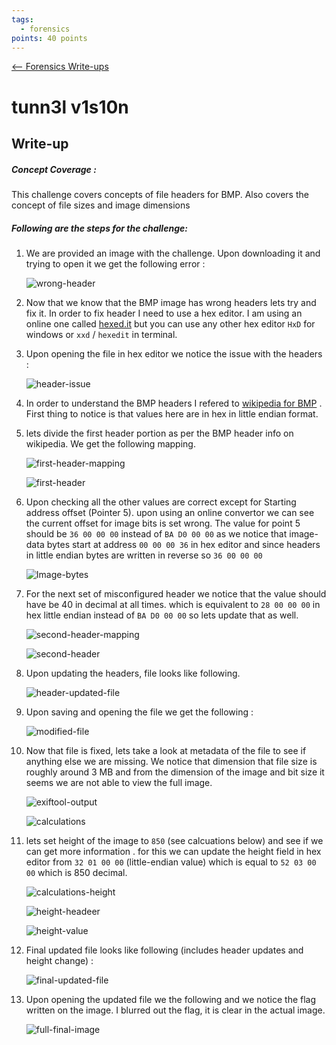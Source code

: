 ```yaml
---
tags:
  - forensics
points: 40 points
---
```


[<-- Forensics Write-ups](../writeup-list.md)

# tunn3l v1s10n

## Write-up
##### Concept Coverage :
This challenge covers concepts of file headers for BMP. Also covers the concept of file sizes and image dimensions 

##### Following are the steps for the challenge: 
1. We are provided an image with the challenge. Upon downloading it and trying to open it we get the following error : 
    
    ![wrong-header](./assets/wrong-header.png)
    
2. Now that we know that the BMP image has wrong headers lets try and fix it. In order to fix header I need to use a hex editor. I am using an online one called [hexed.it](https://hexed.it/) but you can use any other hex editor `HxD` for windows or `xxd` / `hexedit` in terminal.
   
3. Upon opening the file in hex editor we notice the issue with the headers :
    
    ![header-issue](./assets/header-issue.png)
    
4. In order to understand the BMP headers I refered to [wikipedia for BMP](https://en.wikipedia.org/wiki/BMP_file_format) . First thing to notice is that values here are in hex in little endian format.
   
5. lets divide the first header portion as per the BMP header info on wikipedia. We get the following mapping.
    
    ![first-header-mapping](./assets/first-header-mapping.png)
    
    ![first-header](./assets/first-header.png)
    
6. Upon checking all the other values are correct except for Starting address offset (Pointer 5). upon using an online convertor we can see the current offset for image bits is set wrong. The value for point 5 should be `36 00 00 00` instead of `BA D0 00 00` as we notice that image-data bytes start at address `00 00 00 36` in hex editor and since headers in little endian bytes are written in reverse so `36 00 00 00`
    
    ![Image-bytes](./assets/image-data.png)
    
7. For the next set of misconfigured header we notice that the value should have be 40 in decimal at all times. which is equivalent to `28 00 00 00` in hex little endian instead of `BA D0 00 00` so lets update that  as well. 
    
    ![second-header-mapping](./assets/second-header-mapping.png)
    
    ![second-header](./assets/second-header.png)
    
8. Upon updating the headers, file looks like following. 
    
    ![header-updated-file](./assets/header-updated-file.png)
    
9. Upon saving and opening the file we get the following :
    
    ![modified-file](./assets/modified-file.png)
    
10. Now that file is fixed, lets take a look at metadata of the file to see if anything else we are missing. We notice that dimension that file size is roughly around 3 MB and from the dimension of the image and bit size it seems we are not able to view the full image.
    
    ![exiftool-output](./assets/exiftool-output.png)
    
    ![calculations](./assets/calculations.png)
    
11. lets set height of the image to `850` (see calcuations below) and see if we can get more information . for this we can update the height field in hex editor from `32 01 00 00` (little-endian value) which is equal to `52 03 00 00`  which is 850 decimal. 
     
     ![calculations-height](./assets/calculations-height.png)
     
     ![height-headeer](./assets/height-header.png)
     
     ![height-value](./assets/height-value.png)
     
12. Final updated file looks like following (includes header updates and height change) : 
    
    ![final-updated-file](./assets/final-updated-file.png)
    
13. Upon opening the updated file we the following and we notice the flag written on the image. I blurred out the flag, it is clear in the actual image.
    
    ![full-final-image](./assets/full-final-image.png)